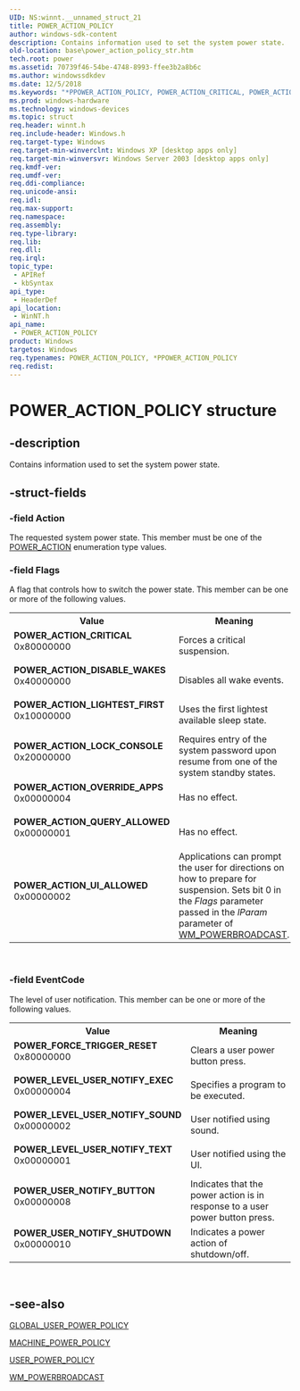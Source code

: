 ```yaml
---
UID: NS:winnt.__unnamed_struct_21
title: POWER_ACTION_POLICY
author: windows-sdk-content
description: Contains information used to set the system power state.
old-location: base\power_action_policy_str.htm
tech.root: power
ms.assetid: 70739f46-54be-4748-8993-ffee3b2a8b6c
ms.author: windowssdkdev
ms.date: 12/5/2018
ms.keywords: "*PPOWER_ACTION_POLICY, POWER_ACTION_CRITICAL, POWER_ACTION_DISABLE_WAKES, POWER_ACTION_LIGHTEST_FIRST, POWER_ACTION_LOCK_CONSOLE, POWER_ACTION_OVERRIDE_APPS, POWER_ACTION_POLICY, POWER_ACTION_POLICY structure, POWER_ACTION_QUERY_ALLOWED, POWER_ACTION_UI_ALLOWED, POWER_FORCE_TRIGGER_RESET, POWER_LEVEL_USER_NOTIFY_EXEC, POWER_LEVEL_USER_NOTIFY_SOUND, POWER_LEVEL_USER_NOTIFY_TEXT, POWER_USER_NOTIFY_BUTTON, POWER_USER_NOTIFY_SHUTDOWN, PPOWER_ACTION_POLICY, PPOWER_ACTION_POLICY structure pointer, _win32_power_action_policy_str, base.power_action_policy_str, winnt/POWER_ACTION_POLICY, winnt/PPOWER_ACTION_POLICY"
ms.prod: windows-hardware
ms.technology: windows-devices
ms.topic: struct
req.header: winnt.h
req.include-header: Windows.h
req.target-type: Windows
req.target-min-winverclnt: Windows XP [desktop apps only]
req.target-min-winversvr: Windows Server 2003 [desktop apps only]
req.kmdf-ver: 
req.umdf-ver: 
req.ddi-compliance: 
req.unicode-ansi: 
req.idl: 
req.max-support: 
req.namespace: 
req.assembly: 
req.type-library: 
req.lib: 
req.dll: 
req.irql: 
topic_type:
 - APIRef
 - kbSyntax
api_type:
 - HeaderDef
api_location:
 - WinNT.h
api_name:
 - POWER_ACTION_POLICY
product: Windows
targetos: Windows
req.typenames: POWER_ACTION_POLICY, *PPOWER_ACTION_POLICY
req.redist: 
---
```


# POWER_ACTION_POLICY structure


## -description


Contains information used to set the system power state.


## -struct-fields




### -field Action

The requested system power state. This member must be one of the 
      <a href="https://msdn.microsoft.com/815e1f2d-0fc9-446c-ae83-5d5cfea57ab7">POWER_ACTION</a> enumeration type values.


### -field Flags

A flag that controls how to switch the power state. This member can be one or more of the following 
      values.

<table>
<tr>
<th>Value</th>
<th>Meaning</th>
</tr>
<tr>
<td width="40%"><a id="POWER_ACTION_CRITICAL"></a><a id="power_action_critical"></a><dl>
<dt><b>POWER_ACTION_CRITICAL</b></dt>
<dt>0x80000000</dt>
</dl>
</td>
<td width="60%">
Forces a critical suspension.

</td>
</tr>
<tr>
<td width="40%"><a id="POWER_ACTION_DISABLE_WAKES"></a><a id="power_action_disable_wakes"></a><dl>
<dt><b>POWER_ACTION_DISABLE_WAKES</b></dt>
<dt>0x40000000</dt>
</dl>
</td>
<td width="60%">
Disables all wake events.

</td>
</tr>
<tr>
<td width="40%"><a id="POWER_ACTION_LIGHTEST_FIRST"></a><a id="power_action_lightest_first"></a><dl>
<dt><b>POWER_ACTION_LIGHTEST_FIRST</b></dt>
<dt>0x10000000</dt>
</dl>
</td>
<td width="60%">
Uses the first lightest available sleep state.

</td>
</tr>
<tr>
<td width="40%"><a id="POWER_ACTION_LOCK_CONSOLE"></a><a id="power_action_lock_console"></a><dl>
<dt><b>POWER_ACTION_LOCK_CONSOLE</b></dt>
<dt>0x20000000</dt>
</dl>
</td>
<td width="60%">
Requires entry of the system password upon resume from one of the system standby states.

</td>
</tr>
<tr>
<td width="40%"><a id="POWER_ACTION_OVERRIDE_APPS"></a><a id="power_action_override_apps"></a><dl>
<dt><b>POWER_ACTION_OVERRIDE_APPS</b></dt>
<dt>0x00000004</dt>
</dl>
</td>
<td width="60%">
Has no effect.
        
       

</td>
</tr>
<tr>
<td width="40%"><a id="POWER_ACTION_QUERY_ALLOWED"></a><a id="power_action_query_allowed"></a><dl>
<dt><b>POWER_ACTION_QUERY_ALLOWED</b></dt>
<dt>0x00000001</dt>
</dl>
</td>
<td width="60%">
Has no effect.
        
       

</td>
</tr>
<tr>
<td width="40%"><a id="POWER_ACTION_UI_ALLOWED"></a><a id="power_action_ui_allowed"></a><dl>
<dt><b>POWER_ACTION_UI_ALLOWED</b></dt>
<dt>0x00000002</dt>
</dl>
</td>
<td width="60%">
Applications can prompt the user for directions on how to prepare for suspension. Sets bit 0 in the 
        <i>Flags</i> parameter passed in the <i>lParam</i> parameter of 
        <a href="https://msdn.microsoft.com/46452909-ac0e-4c06-8542-0b94d00e6556">WM_POWERBROADCAST</a>.

</td>
</tr>
</table>
 


### -field EventCode

The level of user notification. This member can be one or more of the following values.

<table>
<tr>
<th>Value</th>
<th>Meaning</th>
</tr>
<tr>
<td width="40%"><a id="POWER_FORCE_TRIGGER_RESET"></a><a id="power_force_trigger_reset"></a><dl>
<dt><b>POWER_FORCE_TRIGGER_RESET</b></dt>
<dt>0x80000000</dt>
</dl>
</td>
<td width="60%">
Clears a user power button press.

</td>
</tr>
<tr>
<td width="40%"><a id="POWER_LEVEL_USER_NOTIFY_EXEC"></a><a id="power_level_user_notify_exec"></a><dl>
<dt><b>POWER_LEVEL_USER_NOTIFY_EXEC</b></dt>
<dt>0x00000004</dt>
</dl>
</td>
<td width="60%">
Specifies a program to be executed.

</td>
</tr>
<tr>
<td width="40%"><a id="POWER_LEVEL_USER_NOTIFY_SOUND"></a><a id="power_level_user_notify_sound"></a><dl>
<dt><b>POWER_LEVEL_USER_NOTIFY_SOUND</b></dt>
<dt>0x00000002</dt>
</dl>
</td>
<td width="60%">
User notified using sound.

</td>
</tr>
<tr>
<td width="40%"><a id="POWER_LEVEL_USER_NOTIFY_TEXT"></a><a id="power_level_user_notify_text"></a><dl>
<dt><b>POWER_LEVEL_USER_NOTIFY_TEXT</b></dt>
<dt>0x00000001</dt>
</dl>
</td>
<td width="60%">
User notified using the UI.

</td>
</tr>
<tr>
<td width="40%"><a id="POWER_USER_NOTIFY_BUTTON"></a><a id="power_user_notify_button"></a><dl>
<dt><b>POWER_USER_NOTIFY_BUTTON</b></dt>
<dt>0x00000008</dt>
</dl>
</td>
<td width="60%">
Indicates that the power action is in response to a user power button press.

</td>
</tr>
<tr>
<td width="40%"><a id="POWER_USER_NOTIFY_SHUTDOWN"></a><a id="power_user_notify_shutdown"></a><dl>
<dt><b>POWER_USER_NOTIFY_SHUTDOWN</b></dt>
<dt>0x00000010</dt>
</dl>
</td>
<td width="60%">
Indicates a power action of shutdown/off.

</td>
</tr>
</table>
 


## -see-also




<a href="https://msdn.microsoft.com/0e89ae66-a889-4929-b028-125fcef5c89c">GLOBAL_USER_POWER_POLICY</a>



<a href="https://msdn.microsoft.com/41dca573-a73d-430c-9bd3-083e72aecbdc">MACHINE_POWER_POLICY</a>



<a href="https://msdn.microsoft.com/616c45f6-ec80-42d9-a485-e9e778f2b971">USER_POWER_POLICY</a>



<a href="https://msdn.microsoft.com/46452909-ac0e-4c06-8542-0b94d00e6556">WM_POWERBROADCAST</a>
 

 

